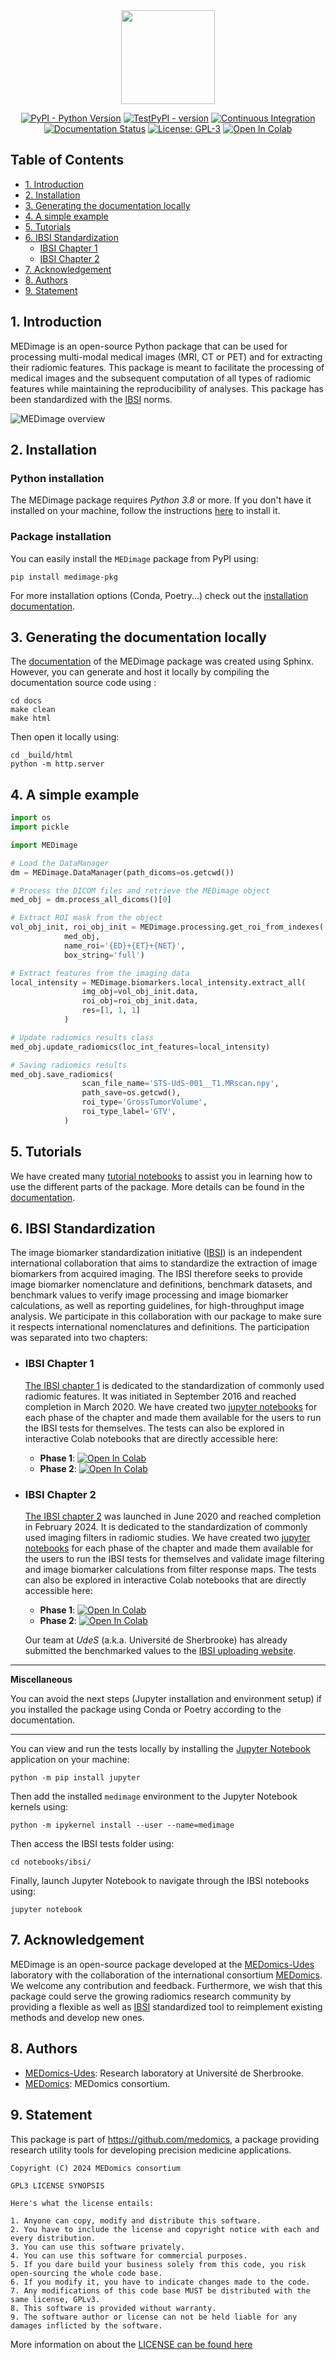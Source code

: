 <div align="center">

<img src="https://raw.githubusercontent.com/MEDomics-UdeS/MEDimage/dev/docs/figures/MEDimageLogo.png" style="width:150px;"/>

[![PyPI - Python Version](https://img.shields.io/badge/python-3.8%20|%203.9%20|%203.10-blue)](https://www.python.org/downloads/release/python-380/)
[![TestPyPI - version](https://img.shields.io/badge/pypi-v0.2.0-blue)](https://test.pypi.org/project/medimage-pkg/0.2.0/)
[![Continuous Integration](https://github.com/MEDomics-UdeS/MEDimage/actions/workflows/python-app.yml/badge.svg)](https://github.com/MEDomics-UdeS/MEDimage/actions/workflows/python-app.yml)
[![Documentation Status](https://readthedocs.org/projects/medimage/badge/?version=latest)](https://medimage.readthedocs.io/en/latest/?badge=latest)
[![License: GPL-3](https://img.shields.io/badge/license-GPLv3-blue)](LICENSE)
[![Open In Colab](https://colab.research.google.com/assets/colab-badge.svg)](https://colab.research.google.com/github/MEDomics-UdeS/MEDimage/blob/main/notebooks/tutorial/DataManager-Tutorial.ipynb)

</div>

## Table of Contents
  * [1. Introduction](#1-introduction)
  * [2. Installation](#2-installation)
  * [3. Generating the documentation locally](#3-generating-the-documentation-locally)
  * [4. A simple example](#4-a-simple-example)
  * [5. Tutorials](#5-tutorials)
  * [6. IBSI Standardization](#6-ibsi-standardization)
    * [IBSI Chapter 1](#ibsi-chapter-1)
    * [IBSI Chapter 2](#ibsi-chapter-2)
  * [7. Acknowledgement](#7-acknowledgement)
  * [8. Authors](#8-authors)
  * [9. Statement](#9-statement)

## 1. Introduction
MEDimage is an open-source Python package that can be used for processing multi-modal medical images (MRI, CT or PET) and for extracting their radiomic features. This package is meant to facilitate the processing of medical images and the subsequent computation of all types of radiomic features while maintaining the reproducibility of analyses. This package has been standardized with the [IBSI](https://theibsi.github.io/) norms.

![MEDimage overview](https://raw.githubusercontent.com/MEDomics-UdeS/MEDimage/main/docs/figures/pakcage-overview.png)


## 2. Installation

### Python installation
The MEDimage package requires *Python 3.8* or more. If you don't have it installed on your machine, follow the instructions [here](https://github.com/MEDomics-UdeS/MEDimage/blob/main/python.md) to install it.

### Package installation
You can easily install the ``MEDimage`` package from PyPI using:
```
pip install medimage-pkg
```

For more installation options (Conda, Poetry...) check out the [installation documentation](https://medimage.readthedocs.io/en/latest/Installation.html).

## 3. Generating the documentation locally
The [documentation](https://medimage.readthedocs.io/en/latest/) of the MEDimage package was created using Sphinx. However, you can generate and host it locally by compiling the documentation source code using :

```
cd docs
make clean
make html
```

Then open it locally using:

```
cd _build/html
python -m http.server
```

## 4. A simple example
```python
import os
import pickle

import MEDimage

# Load the DataManager
dm = MEDimage.DataManager(path_dicoms=os.getcwd())

# Process the DICOM files and retrieve the MEDimage object
med_obj = dm.process_all_dicoms()[0]

# Extract ROI mask from the object
vol_obj_init, roi_obj_init = MEDimage.processing.get_roi_from_indexes(
            med_obj,
            name_roi='{ED}+{ET}+{NET}',
            box_string='full')

# Extract features from the imaging data
local_intensity = MEDimage.biomarkers.local_intensity.extract_all(
                img_obj=vol_obj_init.data,
                roi_obj=roi_obj_init.data,
                res=[1, 1, 1]
            )

# Update radiomics results class
med_obj.update_radiomics(loc_int_features=local_intensity)

# Saving radiomics results
med_obj.save_radiomics(
                scan_file_name='STS-UdS-001__T1.MRscan.npy',
                path_save=os.getcwd(),
                roi_type='GrossTumorVolume',
                roi_type_label='GTV',
            )
```

## 5. Tutorials

We have created many [tutorial notebooks](https://github.com/MEDomics-UdeS/MEDimage/tree/main/notebooks) to assist you in learning how to use the different parts of the package. More details can be found in the [documentation](https://medimage.readthedocs.io/en/latest/tutorials.html).

## 6. IBSI Standardization
The image biomarker standardization initiative ([IBSI](https://theibsi.github.io)) is an independent international collaboration that aims to standardize the extraction of image biomarkers from acquired imaging. The IBSI therefore seeks to provide image biomarker nomenclature and definitions, benchmark datasets, and benchmark values to verify image processing and image biomarker calculations, as well as reporting guidelines, for high-throughput image analysis. We participate in this collaboration with our package to make sure it respects international nomenclatures and definitions. The participation was separated into two chapters:

  - ### IBSI Chapter 1
      [The IBSI chapter 1](https://theibsi.github.io/ibsi1/) is dedicated to the standardization of commonly used radiomic features. It was initiated in September 2016 and reached completion in March 2020. We have created two [jupyter notebooks](https://github.com/MEDomics-UdeS/MEDimage/tree/main/notebooks/ibsi) for each phase of the chapter and made them available for the users to run the IBSI tests for themselves. The tests can also be explored in interactive Colab notebooks that are directly accessible here:
      
      - **Phase 1**: [![Open In Colab](https://colab.research.google.com/assets/colab-badge.svg)](https://colab.research.google.com/github/MEDomics-UdeS/MEDimage/blob/main/notebooks/ibsi/ibsi1p1.ipynb)
      - **Phase 2**: [![Open In Colab](https://colab.research.google.com/assets/colab-badge.svg)](https://colab.research.google.com/github/MEDomics-UdeS/MEDimage/blob/main/notebooks/ibsi/ibsi1p2.ipynb)

  - ### IBSI Chapter 2
      [The IBSI chapter 2](https://theibsi.github.io/ibsi2/) was launched in June 2020 and reached completion in February 2024. It is dedicated to the standardization of commonly used imaging filters in radiomic studies. We have created two [jupyter notebooks](https://github.com/MEDomics-UdeS/MEDimage/tree/main/notebooks/ibsi) for each phase of the chapter and made them available for the users to run the IBSI tests for themselves and validate image filtering and image biomarker calculations from filter response maps. The tests can also be explored in interactive Colab notebooks that are directly accessible here: 
      
      - **Phase 1**: [![Open In Colab](https://colab.research.google.com/assets/colab-badge.svg)](https://colab.research.google.com/github/MEDomics-UdeS/MEDimage/blob/main/notebooks/ibsi/ibsi2p1.ipynb)
      - **Phase 2**: [![Open In Colab](https://colab.research.google.com/assets/colab-badge.svg)](https://colab.research.google.com/github/MEDomics-UdeS/MEDimage/blob/main/notebooks/ibsi/ibsi2p2.ipynb)

      Our team at *UdeS* (a.k.a. Université de Sherbrooke) has already submitted the benchmarked values to the [IBSI uploading website](https://ibsi.radiomics.hevs.ch/).

---
**Miscellaneous**

You can avoid the next steps (Jupyter installation and environment setup) if you installed the package using Conda or Poetry according to the documentation.

---

You can view and run the tests locally by installing the [Jupyter Notebook](https://jupyter.org/) application on your machine:
```
python -m pip install jupyter
```
Then add the installed `medimage` environment to the Jupyter Notebook kernels using:

```
python -m ipykernel install --user --name=medimage
```

Then access the IBSI tests folder using:

```
cd notebooks/ibsi/
```

Finally, launch Jupyter Notebook to navigate through the IBSI notebooks using:

```
jupyter notebook
```

## 7. Acknowledgement
MEDimage is an open-source package developed at the [MEDomics-Udes](https://www.medomics-udes.org/en/) laboratory with the collaboration of the international consortium [MEDomics](https://www.medomics.ai/). We welcome any contribution and feedback. Furthermore, we wish that this package could serve the growing radiomics research community by providing a flexible as well as [IBSI](https://theibsi.github.io/) standardized tool to reimplement existing methods and develop new ones.

## 8. Authors
* [MEDomics-Udes](https://www.medomics-udes.org/en/): Research laboratory at Université de Sherbrooke.
* [MEDomics](https://github.com/medomics/): MEDomics consortium.

## 9. Statement

This package is part of https://github.com/medomics, a package providing research utility tools for developing precision medicine applications.

```
Copyright (C) 2024 MEDomics consortium

GPL3 LICENSE SYNOPSIS

Here's what the license entails:

1. Anyone can copy, modify and distribute this software.
2. You have to include the license and copyright notice with each and every distribution.
3. You can use this software privately.
4. You can use this software for commercial purposes.
5. If you dare build your business solely from this code, you risk open-sourcing the whole code base.
6. If you modify it, you have to indicate changes made to the code.
7. Any modifications of this code base MUST be distributed with the same license, GPLv3.
8. This software is provided without warranty.
9. The software author or license can not be held liable for any damages inflicted by the software.
```

More information on about the [LICENSE can be found here](https://github.com/MEDomics-UdeS/MEDimage/blob/main/LICENSE.md)
